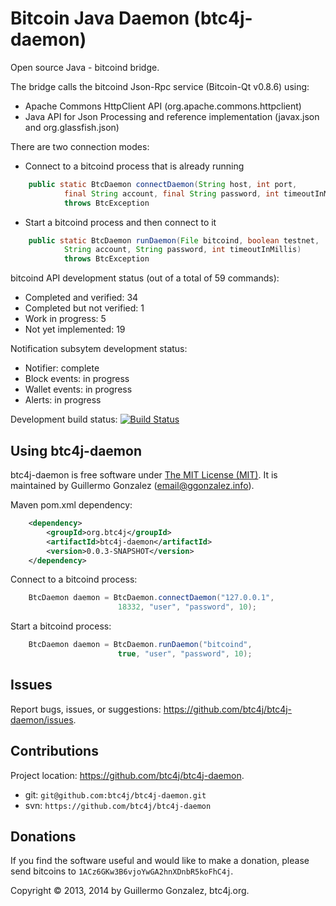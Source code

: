 Bitcoin Java Daemon (btc4j-daemon)
==================================
Open source Java - bitcoind bridge.

The bridge calls the bitcoind Json-Rpc service (Bitcoin-Qt v0.8.6) using:
* Apache Commons HttpClient API (org.apache.commons.httpclient)
* Java API for Json Processing and reference implementation (javax.json and org.glassfish.json)

There are two connection modes:
* Connect to a bitcoind process that is already running
```java
	public static BtcDaemon connectDaemon(String host, int port,
			final String account, final String password, int timeoutInMillis)
			throws BtcException
```
* Start a bitcoind process and then connect to it 
```java
	public static BtcDaemon runDaemon(File bitcoind, boolean testnet,
			String account, String password, int timeoutInMillis)
			throws BtcException
```

bitcoind API development status (out of a total of 59 commands):
* Completed and verified: 34
* Completed but not verified: 1
* Work in progress: 5
* Not yet implemented: 19

Notification subsytem development status:
* Notifier: complete
* Block events: in progress
* Wallet events: in progress
* Alerts: in progress

Development build status: [![Build Status](https://travis-ci.org/btc4j/btc4j-daemon.png?branch=master)](https://travis-ci.org/btc4j/btc4j-daemon)

Using btc4j-daemon
------------------
btc4j-daemon is free software under [The MIT License (MIT)](http://opensource.org/licenses/MIT/ "The MIT License (MIT)"). It is maintained by Guillermo Gonzalez (email@ggonzalez.info).

Maven pom.xml dependency:
```xml
	<dependency>
		<groupId>org.btc4j</groupId>
		<artifactId>btc4j-daemon</artifactId>
		<version>0.0.3-SNAPSHOT</version>
	</dependency>
```

Connect to a bitcoind process:
```java
	BtcDaemon daemon = BtcDaemon.connectDaemon("127.0.0.1",
						18332, "user", "password", 10);
```

Start a bitcoind process:
```java
	BtcDaemon daemon = BtcDaemon.runDaemon("bitcoind",
						true, "user", "password", 10);
```

Issues
------
Report bugs, issues, or suggestions: https://github.com/btc4j/btc4j-daemon/issues.

Contributions
-------------
Project location: https://github.com/btc4j/btc4j-daemon.
* git: `git@github.com:btc4j/btc4j-daemon.git`
* svn: `https://github.com/btc4j/btc4j-daemon`

Donations
---------
If you find the software useful and would like to make a donation, please send bitcoins to `1ACz6GKw3B6vjoYwGA2hnXDnbR5koFhC4j`.

Copyright &copy; 2013, 2014 by Guillermo Gonzalez, btc4j.org.